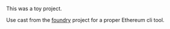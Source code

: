 This was a toy project.

Use cast from the [foundry](https://github.com/foundry-rs/foundry) project for a proper Ethereum cli tool.
